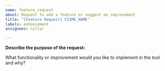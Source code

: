```yaml
---
name: feature_request
about: Request to add a feature or suggest an improvement
title: "[Feature Request] FIXME_NAME"
labels: enhancement
assignees: nillyr

---
```


**Describe the purpose of the request:**

What functionality or improvement would you like to implement in the tool and why?

